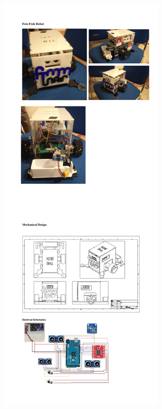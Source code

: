 ![Example Image](https://github.com/alieffsl/Robotics-Lab-I-Maze-Solving/blob/main/Mech-Elect/Kelompok%201%20Eksbot%201_Laporan%20Akhir-2.png)
![Example Image](https://github.com/alieffsl/Robotics-Lab-I-Maze-Solving/blob/main/Mech-Elect/Kelompok%201%20Eksbot%201_Laporan%20Akhir-3.png)
